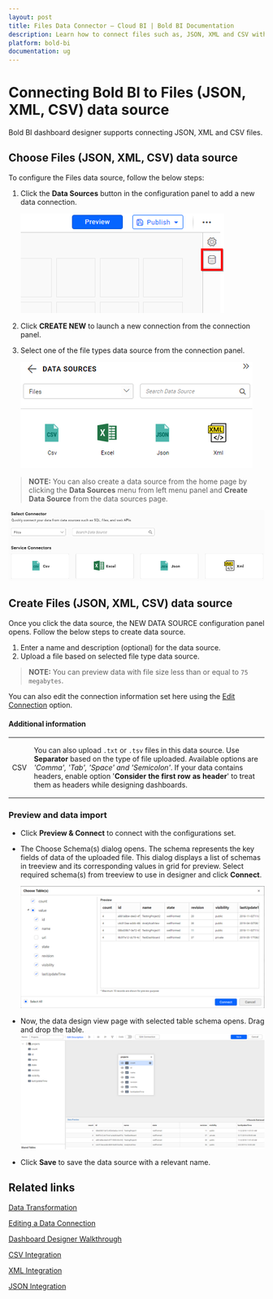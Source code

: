 ```yaml
---
layout: post
title: Files Data Connector – Cloud BI | Bold BI Documentation
description: Learn how to connect files such as, JSON, XML and CSV with Bold BI Cloud and create data source with their data.
platform: bold-bi
documentation: ug
---
```


# Connecting Bold BI to Files (JSON, XML, CSV) data source
Bold BI dashboard designer supports connecting JSON, XML and CSV files. 

## Choose Files (JSON, XML, CSV) data source
To configure the Files data source, follow the below steps:
1. Click the **Data Sources** button in the configuration panel to add a new data connection.

   ![Data source icon](/static/assets/cloud/working-with-datasource/data-connectors/images/common/DataSourcesIcon.png)

2. Click **CREATE NEW** to launch a new connection from the connection panel.
3. Select one of the file types data source from the connection panel.

   ![Choose data source](/static/assets/cloud/working-with-datasource/data-connectors/images/Files/ChooseDS.png)

> **NOTE:** You can also create a data source from the home page by clicking the **Data Sources** menu from left menu panel and **Create Data Source** from the data sources page.

   ![Choose data source from server](/static/assets/cloud/working-with-datasource/data-connectors/images/Files/ChooseDS_Server.png)


## Create Files (JSON, XML, CSV) data source
Once you click the data source, the NEW DATA SOURCE configuration panel opens. Follow the below steps to create data source.
1. Enter a name and description (optional) for the data source.
2. Upload a file based on selected file type data source.

> **NOTE:** You can preview data with file size less than or equal to  `75 megabytes`.

You can also edit the connection information set here using the [Edit Connection](/cloud-bi/working-with-data-source/editing-a-data-connection/) option.

#### Additional information

<table width="600">
<tr>
<td>
CSV
</td>
<td>

You can also upload `.txt` or `.tsv` files in this data source. Use <b>Separator</b> based on the type of file uploaded. Available options are <i>'Comma', 'Tab', 'Space' and 'Semicolon'</i>. If your data contains headers, enable option '<b>Consider the first row as header</b>' to treat them as headers while designing dashboards.
</td>
</tr>
</table>

### Preview and data import
* Click **Preview & Connect** to connect with the configurations set.
* The Choose Schema(s) dialog opens. The schema represents the key fields of data of the uploaded file. This dialog displays a list of schemas in treeview and its corresponding values in grid for preview. Select required schema(s) from treeview to use in designer and click **Connect**.

   ![Preview](/static/assets/cloud/working-with-datasource/data-connectors/images/common/Preview.png)

* Now, the data design view page with selected table schema opens. Drag and drop the table.
   ![Query Editor](/static/assets/cloud/working-with-datasource/data-connectors/images/common/QueryEditor.png)

* Click **Save** to save the data source with a relevant name.

## Related links
[Data Transformation](/cloud-bi/working-with-data-source/transforming-data/joining-table/)

[Editing a Data Connection](/cloud-bi/working-with-data-source/editing-a-data-connection/)   

[Dashboard Designer Walkthrough](/cloud-bi/getting-started/bold-bi-walk-through/)

[CSV Integration](https://www.boldbi.com/integrations/csv?utm_source=syncfusion&utm_medium=documentation&utm_campaign=boldbicsvintegration)

[XML Integration](https://www.boldbi.com/integrations/xml?utm_source=syncfusion&utm_medium=documentation&utm_campaign=boldbixmlintegration)

[JSON Integration](https://www.boldbi.com/integrations/json?utm_source=syncfusion&utm_medium=documentation&utm_campaign=boldbijsonintegration)
